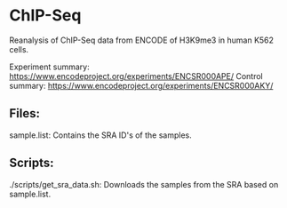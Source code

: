 # ChIP-Seq
Reanalysis of ChIP-Seq data from ENCODE of H3K9me3 in human K562 cells.

Experiment summary: https://www.encodeproject.org/experiments/ENCSR000APE/
Control summary: https://www.encodeproject.org/experiments/ENCSR000AKY/

## Files:
sample.list: Contains the SRA ID's of the samples.

## Scripts:
./scripts/get_sra_data.sh: Downloads the samples from the SRA based on sample.list.
